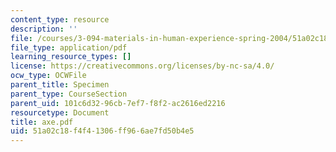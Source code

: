 ```yaml
---
content_type: resource
description: ''
file: /courses/3-094-materials-in-human-experience-spring-2004/51a02c18f4f41306ff966ae7fd50b4e5_axe.pdf
file_type: application/pdf
learning_resource_types: []
license: https://creativecommons.org/licenses/by-nc-sa/4.0/
ocw_type: OCWFile
parent_title: Specimen
parent_type: CourseSection
parent_uid: 101c6d32-96cb-7ef7-f8f2-ac2616ed2216
resourcetype: Document
title: axe.pdf
uid: 51a02c18-f4f4-1306-ff96-6ae7fd50b4e5
---
```

